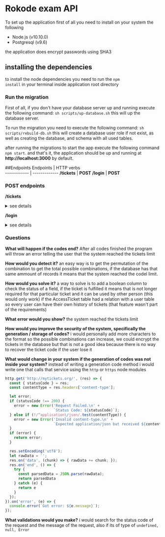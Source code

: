 # Rokode exam API

To set up the application first of all you need to install on your system the following
- Node.js (v10.10.0)
- Postgresql (v9.6)

the application does encrypt passwords using SHA3

## installing the dependencies
to install the node dependencies you need to run the <code>npm install</code> in your terminal inside application root directory

### Run the migration

First of all, if you don't have your database server up and running execute the following command: <code>sh scripts/up-database.sh</code>
this will up the database server.

To run the migration you need to execute the following command: <code>sh scripts/rebuild-db.sh</code>
this will create a database user role if not exist, as well as creating the database, and schema with all used tables.



after running the migrations to start the app execute the following command <code>npm start</code>.
and that's it, the application should be up and running at __http://localhost:3000__ by default.



##Endpoints
Endpoints    |  HTTP verbs    
------------ | -------------
__/tickets__ |  __POST__
__/login__   |  __POST__



### POST endpoints
__/tickets__
<details>
<summary>see details</summary>
  <details>
  <summary>request details</summary>
       <pre>
        {
        	"name": "Ernesto Salazar",
        	"password": "$miPassword0."
        }
      </pre>
  </details>
  
  <details>
  <summary>response</summary>
         <pre>
          {
              "id": 1,
              "name": "ernestos",
              "password": "91ad69198b9767bf1e4103b63658e23b9c9cc966125552a4ca5b02af4590cdb930011f880820b88feb626ac90eaef30d29533e688539b196c8cb89bda8d29e0b",
              "ticketCode": "HS-82",
              "updatedAt": "2018-09-19T19:47:26.016Z",
              "createdAt": "2018-09-19T19:47:26.016Z"
          }
        </pre>
  </details>
</details>

__/login__
<details>
<summary>see details</summary>
  <details>
  <summary>request details</summary>
       <pre>
        {
        	"name": "ernestos",
        	"password": "$miPassword0.",
        	"accessTicket": "HS-82"
        }
      </pre>
  </details>
  
  <details>
  <summary>response</summary>
         <pre>
          {
              "message": "welcome",
              "token": "eyJhbGciOiJIUzI1NiIsInR5cCI6IkpXVCJ9.eyJpZCI6MSwiaWF0IjoxNTM3Mzg2NTMyfQ.OMs6Hjh4z4i-xs82mo52NRlbUTkuBQ88U2T6SgSCaM0"
          }
        </pre>
  </details>
</details>



### Questions

__What will happen if the codes end?__
After all codes finished the program will throw an error telling the user that the system reached the tickets limit


__How would you detect it?__
an easy way is to get the permutation of the combination to get the total possible combinations, if the database has that same ammount of records
it means that the system reached the codel limit.

__How would you solve it?__
a way to solve is to add a boolean column to check the status of a field, if the ticket is fulfilled it means that is not longer required for that particular ticket
and it can be used by other person (this would only work) if the AccessTicket table had a relation with a user table so every user can have their own history of tickets
(that feature wasn't part of the requirements)

__What error would you show?__
the system reached the tickets limit

__How would you improve the security of the system, specifically the generation / storage of codes?__
i would personally add more characters to the format so the possible combinations can increase,
we could encrypt the tickets in the database but that is not a good idea because there is no way to recover the ticket code
if the user lose it

__What would change in your system if the generation of codes was not inside your system?__
instead of writing a generation code method i would write one that calls that service using the <code>http</code> or <code>https</code> node modules


```javascript
http.get('http://mytickets.org/', (res) => {
  const { statusCode } = res;
  const contentType = res.headers['content-type'];

  let error;
  if (statusCode !== 200) {
    error = new Error('Request Failed.\n' +
                      `Status Code: ${statusCode}`);
  } else if (!/^application\/json/.test(contentType)) {
    error = new Error('Invalid content-type.\n' +
                      `Expected application/json but received ${contentType}`);
  }
  if (error) {
    return error;
  }

  res.setEncoding('utf8');
  let rawData = '';
  res.on('data', (chunk) => { rawData += chunk; });
  res.on('end', () => {
    try {
      const parsedData = JSON.parse(rawData);
      return parsedData
    } catch (e) {
      return e
    }
  });
}).on('error', (e) => {
  console.error(`Got error: ${e.message}`);
});
```

__What validations would you make?__
i would search for the status code of the request and the message of the request, also if its of type of <code>undefined, null, Error</code>